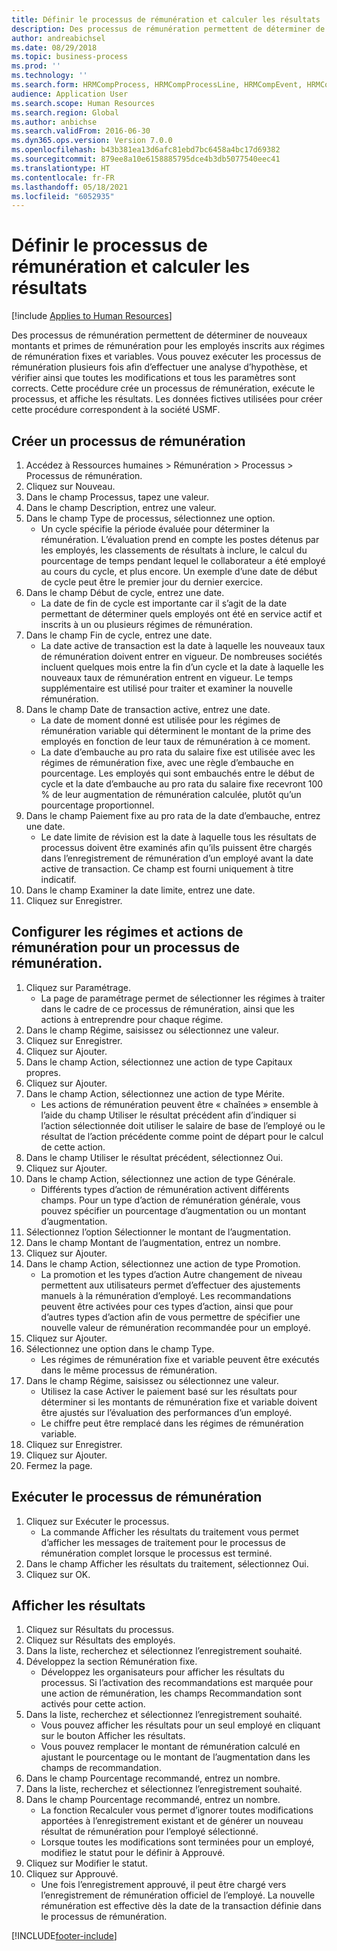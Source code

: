 ```yaml
---
title: Définir le processus de rémunération et calculer les résultats
description: Des processus de rémunération permettent de déterminer de nouveaux montants et primes de rémunération pour les employés inscrits aux régimes de rémunération fixes et variables.
author: andreabichsel
ms.date: 08/29/2018
ms.topic: business-process
ms.prod: ''
ms.technology: ''
ms.search.form: HRMCompProcess, HRMCompProcessLine, HRMCompEvent, HRMCompEventEmpl, HcmCompensationWorkspace
audience: Application User
ms.search.scope: Human Resources
ms.search.region: Global
ms.author: anbichse
ms.search.validFrom: 2016-06-30
ms.dyn365.ops.version: Version 7.0.0
ms.openlocfilehash: b43b381ea13d6afc81ebd7bc6458a4bc17d69382
ms.sourcegitcommit: 879ee8a10e6158885795dce4b3db5077540eec41
ms.translationtype: HT
ms.contentlocale: fr-FR
ms.lasthandoff: 05/18/2021
ms.locfileid: "6052935"
---
```

# <a name="define-compensation-process-and-calculate-results"></a>Définir le processus de rémunération et calculer les résultats

[!include [Applies to Human Resources](../includes/applies-to-hr.md)]

Des processus de rémunération permettent de déterminer de nouveaux montants et primes de rémunération pour les employés inscrits aux régimes de rémunération fixes et variables. Vous pouvez exécuter les processus de rémunération plusieurs fois afin d’effectuer une analyse d’hypothèse, et vérifier ainsi que toutes les modifications et tous les paramètres sont corrects. Cette procédure crée un processus de rémunération, exécute le processus, et affiche les résultats. Les données fictives utilisées pour créer cette procédure correspondent à la société USMF.


## <a name="create-a-compensation-process"></a>Créer un processus de rémunération
1. Accédez à Ressources humaines > Rémunération > Processus > Processus de rémunération.
2. Cliquez sur Nouveau.
3. Dans le champ Processus, tapez une valeur.
4. Dans le champ Description, entrez une valeur.
5. Dans le champ Type de processus, sélectionnez une option.
    * Un cycle spécifie la période évaluée pour déterminer la rémunération. L’évaluation prend en compte les postes détenus par les employés, les classements de résultats à inclure, le calcul du pourcentage de temps pendant lequel le collaborateur a été employé au cours du cycle, et plus encore. Un exemple d’une date de début de cycle peut être le premier jour du dernier exercice.  
6. Dans le champ Début de cycle, entrez une date.
    * La date de fin de cycle est importante car il s’agit de la date permettant de déterminer quels employés ont été en service actif et inscrits à un ou plusieurs régimes de rémunération.  
7. Dans le champ Fin de cycle, entrez une date.
    * La date active de transaction est la date à laquelle les nouveaux taux de rémunération doivent entrer en vigueur. De nombreuses sociétés incluent quelques mois entre la fin d’un cycle et la date à laquelle les nouveaux taux de rémunération entrent en vigueur. Le temps supplémentaire est utilisé pour traiter et examiner la nouvelle rémunération.  
8. Dans le champ Date de transaction active, entrez une date.
    * La date de moment donné est utilisée pour les régimes de rémunération variable qui déterminent le montant de la prime des employés en fonction de leur taux de rémunération à ce moment.  
    * La date d’embauche au pro rata du salaire fixe est utilisée avec les régimes de rémunération fixe, avec une règle d’embauche en pourcentage.  Les employés qui sont embauchés entre le début de cycle et la date d’embauche au pro rata du salaire fixe recevront 100 % de leur augmentation de rémunération calculée, plutôt qu’un pourcentage proportionnel.  
9. Dans le champ Paiement fixe au pro rata de la date d’embauche, entrez une date.
    * Le date limite de révision est la date à laquelle tous les résultats de processus doivent être examinés afin qu’ils puissent être chargés dans l’enregistrement de rémunération d’un employé avant la date active de transaction. Ce champ est fourni uniquement à titre indicatif.  
10. Dans le champ Examiner la date limite, entrez une date.
11. Cliquez sur Enregistrer.

## <a name="setup-the-compensation-plans-and-actions-for-a-compensation-process"></a>Configurer les régimes et actions de rémunération pour un processus de rémunération.
1. Cliquez sur Paramétrage.
    * La page de paramétrage permet de sélectionner les régimes à traiter dans le cadre de ce processus de rémunération, ainsi que les actions à entreprendre pour chaque régime.  
2. Dans le champ Régime, saisissez ou sélectionnez une valeur.
3. Cliquez sur Enregistrer.
4. Cliquez sur Ajouter.
5. Dans le champ Action, sélectionnez une action de type Capitaux propres.
6. Cliquez sur Ajouter.
7. Dans le champ Action, sélectionnez une action de type Mérite.
    * Les actions de rémunération peuvent être « chaînées » ensemble à l’aide du champ Utiliser le résultat précédent afin d’indiquer si l’action sélectionnée doit utiliser le salaire de base de l’employé ou le résultat de l’action précédente comme point de départ pour le calcul de cette action.  
8. Dans le champ Utiliser le résultat précédent, sélectionnez Oui.
9. Cliquez sur Ajouter.
10. Dans le champ Action, sélectionnez une action de type Générale.
    * Différents types d’action de rémunération activent différents champs. Pour un type d’action de rémunération générale, vous pouvez spécifier un pourcentage d’augmentation ou un montant d’augmentation.  
11. Sélectionnez l’option Sélectionner le montant de l’augmentation.
12. Dans le champ Montant de l’augmentation, entrez un nombre.
13. Cliquez sur Ajouter.
14. Dans le champ Action, sélectionnez une action de type Promotion.
    * La promotion et les types d’action Autre changement de niveau permettent aux utilisateurs permet d’effectuer des ajustements manuels à la rémunération d’employé. Les recommandations peuvent être activées pour ces types d’action, ainsi que pour d’autres types d’action afin de vous permettre de spécifier une nouvelle valeur de rémunération recommandée pour un employé.  
15. Cliquez sur Ajouter.
16. Sélectionnez une option dans le champ Type.
    * Les régimes de rémunération fixe et variable peuvent être exécutés dans le même processus de rémunération.  
17. Dans le champ Régime, saisissez ou sélectionnez une valeur.
    * Utilisez la case Activer le paiement basé sur les résultats pour déterminer si les montants de rémunération fixe et variable doivent être ajustés sur l’évaluation des performances d’un employé.  
    * Le chiffre peut être remplacé dans les régimes de rémunération variable.  
18. Cliquez sur Enregistrer.
19. Cliquez sur Ajouter.
20. Fermez la page.

## <a name="run-the-compensation-process"></a>Exécuter le processus de rémunération
1. Cliquez sur Exécuter le processus.
    * La commande Afficher les résultats du traitement vous permet d’afficher les messages de traitement pour le processus de rémunération complet lorsque le processus est terminé.  
2. Dans le champ Afficher les résultats du traitement, sélectionnez Oui.
3. Cliquez sur OK.

## <a name="view-the-results"></a>Afficher les résultats
1. Cliquez sur Résultats du processus.
2. Cliquez sur Résultats des employés.
3. Dans la liste, recherchez et sélectionnez l’enregistrement souhaité.
4. Développez la section Rémunération fixe.
    * Développez les organisateurs pour afficher les résultats du processus. Si l’activation des recommandations est marquée pour une action de rémunération, les champs Recommandation sont activés pour cette action.  
5. Dans la liste, recherchez et sélectionnez l’enregistrement souhaité.
    * Vous pouvez afficher les résultats pour un seul employé en cliquant sur le bouton Afficher les résultats.  
    * Vous pouvez remplacer le montant de rémunération calculé en ajustant le pourcentage ou le montant de l’augmentation dans les champs de recommandation.  
6. Dans le champ Pourcentage recommandé, entrez un nombre.
7. Dans la liste, recherchez et sélectionnez l’enregistrement souhaité.
8. Dans le champ Pourcentage recommandé, entrez un nombre.
    * La fonction Recalculer vous permet d’ignorer toutes modifications apportées à l’enregistrement existant et de générer un nouveau résultat de rémunération pour l’employé sélectionné.  
    * Lorsque toutes les modifications sont terminées pour un employé, modifiez le statut pour le définir à Approuvé.  
9. Cliquez sur Modifier le statut.
10. Cliquez sur Approuvé.
    * Une fois l’enregistrement approuvé, il peut être chargé vers l’enregistrement de rémunération officiel de l’employé. La nouvelle rémunération est effective dès la date de la transaction définie dans le processus de rémunération.  



[!INCLUDE[footer-include](../includes/footer-banner.md)]